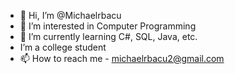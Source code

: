 - 👋 Hi, I’m @Michaelrbacu
- 👀 I’m interested in Computer Programming
- 🌱 I’m currently learning C#, SQL, Java, etc.
- I’m a college student
- 📫 How to reach me - michaelrbacu2@gmail.com

